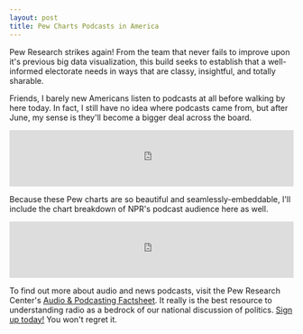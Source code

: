 ```yaml
---
layout: post
title: Pew Charts Podcasts in America
---
```

Pew Research strikes again! From the team that never fails to improve upon it's previous big data visualization, this build seeks to establish that a well-informed electorate needs in ways that are classy, insightful, and totally sharable. 

Friends, I barely new Americans listen to podcasts at all before walking by here today. In fact, I still have no idea where podcasts came from, but after June, my sense is they'll become a bigger deal across the board. 

<iframe src="http://www.journalism.org/chart/podcast-listening/iframe/" id="pew62984" scrolling="no" width="100%" height="100px" frameborder="0"></iframe> <script type='text/javascript'id='pew-iframe'>(function(){function async_load(){var s=document.createElement('script');s.type='text/javascript';s.async=true;s.src='http://www.journalism.org/wp-content/plugins/pew-scripts/js/iframeResizer.min.js';s.onload=s.onreadystatechange=function(){var rs=this.readyState;try{iFrameResize([],'iframe#pew62984')}catch(e){}};var embedder=document.getElementById('pew-iframe');embedder.parentNode.insertBefore(s,embedder)}if(window.attachEvent)window.attachEvent('onload',async_load);else window.addEventListener('load',async_load,false)})();</script>		

Because these Pew charts are so beautiful and seamlessly-embeddable, I'll include the chart breakdown of NPR's podcast audience here as well.

<iframe src="http://www.journalism.org/chart/npr-podcast-users/iframe/" id="pew62985" scrolling="no" width="100%" height="100px" frameborder="0"></iframe> <script type='text/javascript'id='pew-iframe'>(function(){function async_load(){var s=document.createElement('script');s.type='text/javascript';s.async=true;s.src='http://www.journalism.org/wp-content/plugins/pew-scripts/js/iframeResizer.min.js';s.onload=s.onreadystatechange=function(){var rs=this.readyState;try{iFrameResize([],'iframe#pew62985')}catch(e){}};var embedder=document.getElementById('pew-iframe');embedder.parentNode.insertBefore(s,embedder)}if(window.attachEvent)window.attachEvent('onload',async_load);else window.addEventListener('load',async_load,false)})();</script>		

To find out more about audio and news podcasts, visit the Pew Research Center's <a href="http://www.journalism.org/fact-sheet/audio-and-podcasting/">Audio & Podcasting Factsheet</a>. It really is the best resource to understanding radio as a bedrock of our national discussion of politics. <a href="http://www.journalism.org/fact-sheet/audio-and-podcasting/">Sign up today!</a> You won't regret it.

